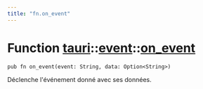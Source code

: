 ```yaml
---
title: "fn.on_event"
---
```


# Function [tauri](/docs/api/rust/tauri/../index.html)::​[event](/docs/api/rust/tauri/index.html)::​[on_event](/docs/api/rust/tauri/)

    pub fn on_event(event: String, data: Option<String>)

Déclenche l'événement donné avec ses données.
